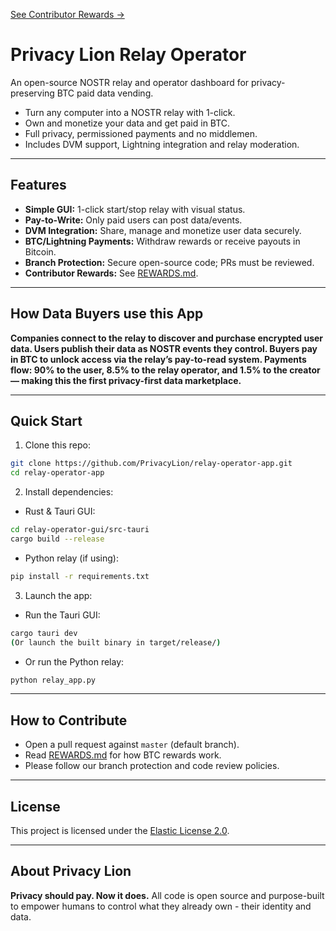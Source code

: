 [See Contributor Rewards →](./REWARDS.md)

# Privacy Lion Relay Operator

An open-source NOSTR relay and operator dashboard for privacy-preserving BTC paid data vending.

- Turn any computer into a NOSTR relay with 1-click.
- Own and monetize your data and get paid in BTC.
- Full privacy, permissioned payments and no middlemen.
- Includes DVM support, Lightning integration and relay moderation.

---

## Features

- **Simple GUI:** 1-click start/stop relay with visual status.
- **Pay-to-Write:** Only paid users can post data/events.
- **DVM Integration:** Share, manage and monetize user data securely.
- **BTC/Lightning Payments:** Withdraw rewards or receive payouts in Bitcoin.
- **Branch Protection:** Secure open-source code; PRs must be reviewed.
- **Contributor Rewards:** See [REWARDS.md](./REWARDS.md).

---

## How Data Buyers use this App

**Companies connect to the relay to discover and purchase encrypted user data. Users publish their data as NOSTR events they control. Buyers pay in BTC to unlock access via the relay’s pay-to-read system. Payments flow: 90% to the user, 8.5% to the relay operator, and 1.5% to the creator — making this the first privacy-first data marketplace.**

---

## Quick Start

1. Clone this repo:

```bash 
git clone https://github.com/PrivacyLion/relay-operator-app.git
cd relay-operator-app
```

2. Install dependencies:

- Rust & Tauri GUI:

```bash
cd relay-operator-gui/src-tauri
cargo build --release
```

- Python relay (if using):

```bash
pip install -r requirements.txt
```

3. Launch the app:

- Run the Tauri GUI:

```bash
cargo tauri dev
(Or launch the built binary in target/release/)
```

- Or run the Python relay:

```bash
python relay_app.py
```

---

## How to Contribute

- Open a pull request against `master` (default branch).
- Read [REWARDS.md](./REWARDS.md) for how BTC rewards work.
- Please follow our branch protection and code review policies.

---

## License

This project is licensed under the [Elastic License 2.0](./LICENSE).

---

## About Privacy Lion

**Privacy should pay. Now it does.**  All code is open source and purpose-built to empower humans to control what they already own - their identity and data.












